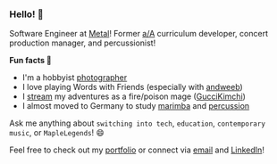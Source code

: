 ### Hello! 👋

Software Engineer at [Metal]! Former [a/A] curriculum developer, concert production manager, and percussionist!

**Fun facts 🐶**
- I'm a hobbyist [photographer]
- I love playing Words with Friends (especially with [andweeb])
- I [stream] my adventures as a fire/poison mage ([GucciKimchi])
- I almost moved to Germany to study [marimba] and [percussion]

Ask me anything about `switching into tech`, `education`, `contemporary music`, or `MapleLegends`! 😄

Feel free to check out my [portfolio] or connect via [email] and [LinkedIn]!

[Metal]: https://www.metalpay.com/
[a/A]: https://www.appacademy.io/
[Synewaveshi]: https://synewaveshi.herokuapp.com/
[Brewer]: https://junnac-brewer.herokuapp.com/
[Pomoplan]: https://pomoplan.vercel.app/
[SuperCollider]: https://supercollider.github.io/
[photographer]: https://www.instagram.com/junnacphotos/
[percussion]: https://www.youtube.com/watch?v=v6C7oUaxNec
[marimba]: https://youtu.be/i1z5eZOS6bw?t=137
[portfolio]: https://junnac.com/
[andweeb]: https://github.com/andweeb/
[email]: mailto:joannerdchen@gmail.com
[LinkedIn]: https://www.linkedin.com/in/joannerd/
[GucciKimchi]: https://maplelegends.com/ranking/all?search=guccikimchi
[stream]: https://www.twitch.tv/joannerd
